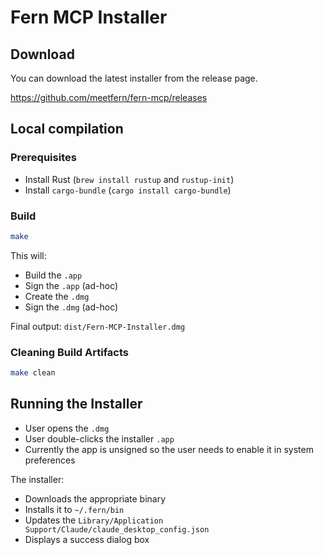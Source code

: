 # Fern MCP Installer

## Download

You can download the latest installer from the release page. 

https://github.com/meetfern/fern-mcp/releases


## Local compilation


### Prerequisites

- Install Rust (`brew install rustup` and `rustup-init`)
- Install `cargo-bundle` (`cargo install cargo-bundle`)

### Build 

```sh
make
```

This will:

- Build the `.app`
- Sign the `.app` (ad-hoc)
- Create the `.dmg`
- Sign the `.dmg` (ad-hoc)

Final output: `dist/Fern-MCP-Installer.dmg`

### Cleaning Build Artifacts

```sh
make clean
```

## Running the Installer

- User opens the `.dmg`
- User double-clicks the installer `.app`
- Currently the app is unsigned so the user needs to enable it in system preferences

The installer:

- Downloads the appropriate binary
- Installs it to `~/.fern/bin`
- Updates the `Library/Application Support/Claude/claude_desktop_config.json`
- Displays a success dialog box


